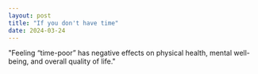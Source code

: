 ```yaml
---
layout: post
title: "If you don't have time"
date: 2024-03-24
---
```


"Feeling “time-poor” has negative effects on physical health, mental well-being, and overall quality of life."
